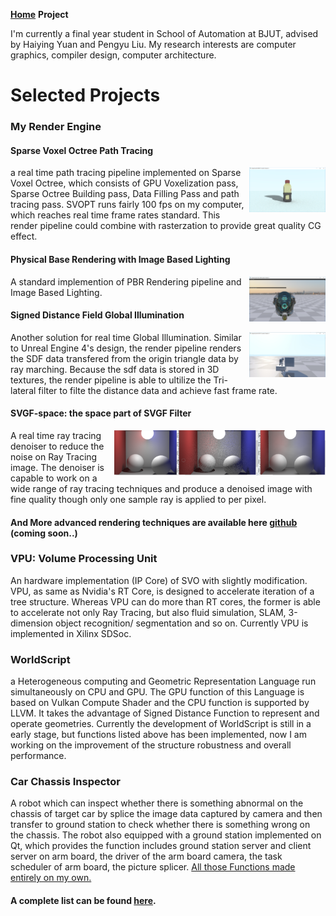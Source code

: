 **[Home](https://yetgear.github.io/)**    **Project**



I'm currently a final year student in School of Automation at BJUT, advised by Haiying Yuan and Pengyu Liu. My research interests are computer graphics, compiler design, computer architecture.



# Selected Projects

### My Render Engine

#### Sparse Voxel Octree Path Tracing
 <img src="https://raw.githubusercontent.com/Yetgear/Yetgear.github.io/master/resume-rtgi-1.PNG" height="72px" align="right">  
a real time path tracing pipeline implemented on Sparse Voxel Octree, which consists of GPU Voxelization pass, Sparse Octree Building pass, Data Filling Pass and path tracing pass. SVOPT runs fairly 100 fps on my computer, which reaches real time frame rates standard. This render pipeline could combine with rasterzation to provide great quality CG effect.

#### Physical Base Rendering with Image Based Lighting 
<img src="https://raw.githubusercontent.com/Yetgear/Yetgear.github.io/master/resume-pbr-ibl.PNG"  height="72px" align="right">
A standard implemention of PBR Rendering pipeline and Image Based Lighting. 

#### Signed Distance Field Global Illumination 
<img src="https://raw.githubusercontent.com/Yetgear/Yetgear.github.io/master/resume-sdf-gi.jpg" height="72px" align="right">
Another solution for real time Global Illumination. Similar to Unreal Engine 4's design, the render pipeline renders the SDF data transfered from the origin triangle data by ray marching. Because the sdf data is stored in 3D textures, the render pipeline is able to ultilize the Tri-lateral filter to filte the distance data and achieve fast frame rate.

#### SVGF-space: the space part of SVGF Filter
<img src="https://raw.githubusercontent.com/Yetgear/Yetgear.github.io/master/resume-svgf-space.jpg" height="72px" align="right">
A real time ray tracing denoiser to reduce the noise on Ray Tracing image. The denoiser is capable to work on a wide range of ray tracing techniques and produce a denoised image with fine quality though only one sample ray is applied to per pixel.

#### And More advanced rendering techniques are available here [github](https://www.github.com) (coming soon..)

### VPU: Volume Processing Unit

An hardware implementation (IP Core) of SVO with slightly modification.  VPU, as same as Nvidia's RT Core, is designed to accelerate iteration of a tree structure. Whereas VPU can do more than RT cores, the former is able to accelerate not only Ray Tracing, but also fluid simulation, SLAM, 3-dimension object recognition/ segmentation and so on. Currently VPU is implemented in Xilinx SDSoc.

### WorldScript  

 a Heterogeneous computing and Geometric Representation Language run simultaneously on CPU and GPU. The GPU function of this Language is based on Vulkan Compute Shader and the CPU function is supported by LLVM. It takes the advantage of Signed Distance Function to represent and operate geometries. Currently the development of WorldScript  is still in a early stage, but functions listed above has been implemented, now I am working on the improvement of the structure robustness and overall performance. 

### Car Chassis Inspector

A robot which can inspect whether there is something abnormal on the chassis of target car by splice the image data captured by camera and then transfer to ground station to check whether there is something wrong on the chassis. The robot also equipped with a ground station implemented on Qt, which provides the function includes ground station server and client server on arm board, the driver of the arm board camera, the task scheduler of arm board, the picture splicer.
<u>All those Functions made entirely on my own.</u> 



#### A complete list can be found [here](https://www.github.com).
